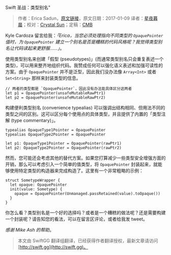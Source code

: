 Swift 圣战：类型别名"

> 作者：Erica Sadun，[原文链接](http://ericasadun.com/2017/01/09/holy-war-type-aliases/)，原文日期：2017-01-09
> 译者：[星夜暮晨](http://www.jianshu.com/users/ef1058d2d851)；校对：[Crystal Sun](http://www.jianshu.com/users/7a2d2cc38444/latest_articles)；定稿：[CMB](https://github.com/chenmingbiao)
  







 

Kyle Cardoza 留言给我：*「Erica，当您必须处理指向不同类型的 `OpaquePointer` 值时，为 `OpaquePointer` 建立一个别名是否是糟糕的代码风格呢？我觉得类型别名让代码读起来更舒服……」*。

使用类型别名来创建「假型 (pseudotypes)」(而通常类型别名只会重复表述一个类型)，可以用来整齐地组织代码。我赞成任何可以强化语义表述和加强可读性的方案。由于 `OpaquePointer` 并不是泛型，因此我们没办法像 `Array<Int>` 或者 `Set<String>` 那样来封装类型的信息。



    
    // 两者的类型都是 `OpaquePointer`，因此没有办法能具体区分这两者
    let p1 = OpaquePointer(unsafeMutableRawPtr1)
    let p2 = OpaquePointer(unsafeMutableRawPtr2)

构建便利类型别名 (convenience typealias) 可以强调出结构相同、但用法不同的类型之间的区别。这可以区分每个使用点的具体类型，并且提供了内置的「类型注解 (type commentary)」。

    
    typealias OpaqueType1Pointer = OpaquePointer
    typealias OpaqueType2Pointer = OpaquePointer
    
    let p1: OpaqueType1Pointer = OpaquePointer(rawPtr1)
    let p2: OpaqueType2Pointer = OpaquePointer(rawPtr2)

然而，您可能还会考虑其他的替代方案。如果您打算减少一些类型安全增强方面的开销，那么可以考虑引入一个简单的值类型，将 `OpaquePointer` 封装起来，就能够使用特定类型的构造器来完成构造了。这里有一个非常粗略的示例：

    
    struct SometypeWrapper {
      let opaque: OpaquePointer
      init(value: Sometype) {
        opaque = OpaquePointer(Unmanaged.passRetained(value).toOpaque())
      }
    }

你怎么看？类型别名是一个好的选择吗？或者是一个糟糕的做法呢？还是需要构建一个封装呢？请告知您的看法，可以在留言区评论，或者给我发 tweet。

*感谢 Mike Ash 的帮助*。
> 本文由 SwiftGG 翻译组翻译，已经获得作者翻译授权，最新文章请访问 [http://swift.gg](http://swift.gg)。
